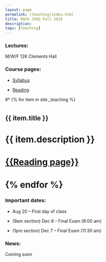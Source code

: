 ```yaml
---
layout: page
permalink: /teaching/index.html
title: Math 3302 Fall 2018
description: 
tags: [teaching]
---
```



### Lectures: 

M/W/F 126 Clements Hall


### Course pages:

* <a href="/assets/math3302_syll.pdf">Syllabus</a>

* <a href="/teaching/reading.md">Reading</a>

#* {% for item in site._teaching %}
#  <h2>{{ item.title }}</h2>
#  <p>{{ item.description }}</p>
#  <p><a href="{{reading.md}}">{{Reading page}}</a></p>
#  {% endfor %}

### Important dates:

* Aug 20 – First day of class

* (9am section) Dec 8 – Final Exam (8:00 am)

* (1pm section) Dec 7 – Final Exam (11:30 am)

### News:

Coming soon











